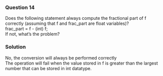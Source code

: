 ### Question 14

Does the following statement always compute the fractional part of f correctly (assuming that f and frac_part are float variables)?  
frac_part = f - (int) f;  
If not, what’s the problem?

### Solution

No, the conversion will always be performed correctly  
The operation will fail when the value stored in f is greater than the largest number that can be stored in int datatype.
